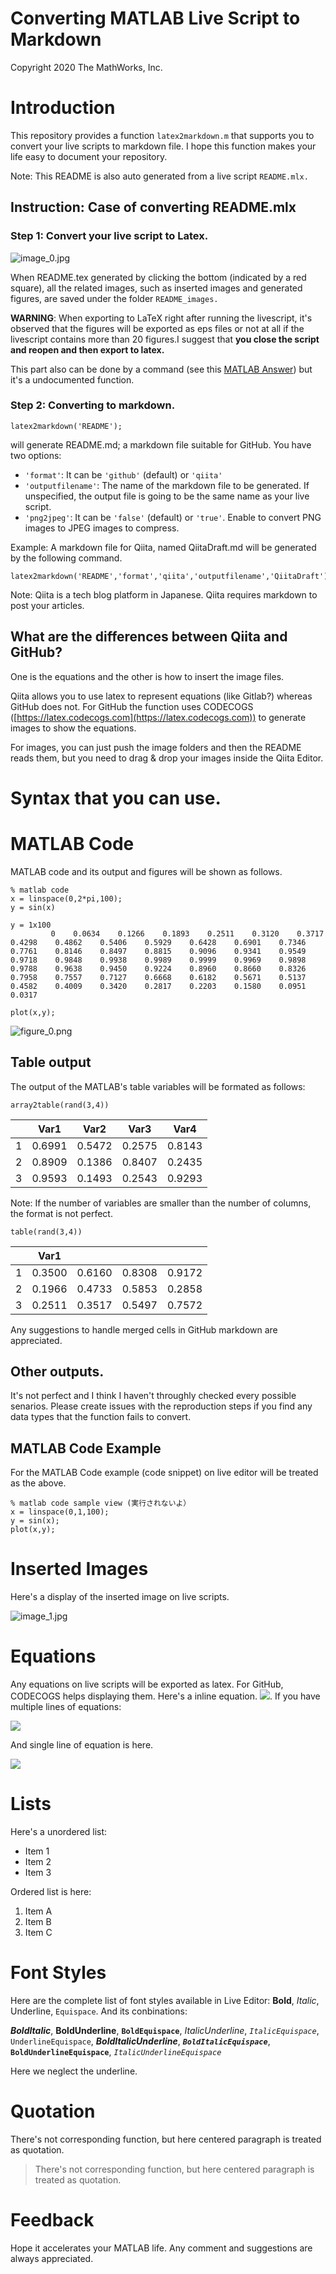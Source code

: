 # Converting MATLAB Live Script to Markdown


Copyright 2020 The MathWorks, Inc.


# Introduction


This repository provides a function `latex2markdown.m` that supports you to convert your live scripts to markdown file. I hope this function makes your life easy to document your repository.




Note: This README is also auto generated from a live script `README.mlx.`


## Instruction: Case of converting README.mlx
### Step 1: Convert your live script to Latex.


![image_0.jpg](README_EN_images/image_0.jpg)




When README.tex generated by clicking the bottom (indicated by a red square), all the related images, such as inserted images and generated figures, are saved under the folder `README_images.`




**WARNING**: When exporting to LaTeX right after running the livescript, it's observed that the figures will be exported as eps files or not at all if the livescript contains more than 20 figures.I suggest that **you close the script and reopen and then export to latex.**




This part also can be done by a command (see this [MATLAB Answer](https://jp.mathworks.com/matlabcentral/answers/396348-how-to-find-and-replace-within-mlx-live-scripts-across-multiple-files)) but it's a undocumented function. 


### Step 2: Converting to markdown.

```matlab:Code(Display)
latex2markdown('README');
```



will generate README.md; a markdown file suitable for GitHub. You have two options:



   -  `'format'`: It can be `'github'` (default) or `'qiita'`  
   -  `'outputfilename'`: The name of the markdown file to be generated. If unspecified, the output file is going to be the same name as your live script. 
   -  `'png2jpeg'`: It can be `'false'` (default) or `'true'`. Enable to convert PNG images to JPEG images to compress. 



Example: A markdown file for Qiita, named QiitaDraft.md will be generated by the following command.



```matlab:Code(Display)
latex2markdown('README','format','qiita','outputfilename','QiitaDraft');
```



Note: Qiita is a tech blog platform in Japanese. Qiita requires markdown to post your articles.


## What are the differences between Qiita and GitHub?


One is the equations and the other is how to insert the image files. 




Qiita allows you to use latex to represent equations (like Gitlab?) whereas GitHub does not. For GitHub the function uses CODECOGS ([https://latex.codecogs.com](https://latex.codecogs.com)) to generate images to show the equations. 




For images, you can just push the image folders and then the README reads them, but you need to drag \& drop your images inside the Qiita Editor.


  
# Syntax that you can use.
# MATLAB Code


MATLAB code and its output and figures will be shown as follows.



```matlab:Code
% matlab code 
x = linspace(0,2*pi,100);
y = sin(x)
```


```text:Output
y = 1x100    
         0    0.0634    0.1266    0.1893    0.2511    0.3120    0.3717    0.4298    0.4862    0.5406    0.5929    0.6428    0.6901    0.7346    0.7761    0.8146    0.8497    0.8815    0.9096    0.9341    0.9549    0.9718    0.9848    0.9938    0.9989    0.9999    0.9969    0.9898    0.9788    0.9638    0.9450    0.9224    0.8960    0.8660    0.8326    0.7958    0.7557    0.7127    0.6668    0.6182    0.5671    0.5137    0.4582    0.4009    0.3420    0.2817    0.2203    0.1580    0.0951    0.0317

```


```matlab:Code
plot(x,y);
```


![figure_0.png](README_EN_images/figure_0.png)

## Table output


The output of the MATLAB's table variables will be formated as follows:



```matlab:Code
array2table(rand(3,4))
```

| |Var1|Var2|Var3|Var4|
|:--:|:--:|:--:|:--:|:--:|
|1|0.6991|0.5472|0.2575|0.8143|
|2|0.8909|0.1386|0.8407|0.2435|
|3|0.9593|0.1493|0.2543|0.9293|



Note: If the number of variables are smaller than the number of columns, the format is not perfect.



```matlab:Code
table(rand(3,4))
```

| |Var1| | | |
|:--:|:--:|:--:|:--:|:--:|
|1|0.3500|0.6160|0.8308|0.9172|
|2|0.1966|0.4733|0.5853|0.2858|
|3|0.2511|0.3517|0.5497|0.7572|



Any suggestions to handle merged cells in GitHub markdown are appreciated.


  
## Other outputs.


It's not perfect and I think I haven't throughly checked every possible senarios. Please create issues with the reproduction steps if you find any data types that the function fails to convert.


  
## MATLAB Code Example


For the MATLAB Code example (code snippet) on live editor will be treated as the above. 



```matlab:Code(Display)
% matlab code sample view (実行されないよ）
x = linspace(0,1,100);
y = sin(x);
plot(x,y);
```

# Inserted Images


Here's a display of the inserted image on live scripts.




![image_1.jpg](README_EN_images/image_1.jpg)


# Equations


Any equations on live scripts will be exported as latex. For GitHub, CODECOGS helps displaying them. Here's a inline equation. <img src="https://latex.codecogs.com/gif.latex?\inline&space;\sin^2&space;x+\cos^2&space;x=1"/>. If you have multiple lines of equations:



<img src="https://latex.codecogs.com/gif.latex?\begin{array}{l}&space;\sin&space;x=-\int&space;\cos&space;xdx\\&space;\cos&space;x=\int&space;\sin&space;xdx&space;\end{array}"/>



And single line of equation is here.



<img src="https://latex.codecogs.com/gif.latex?\sin&space;x=-\int&space;\cos&space;xdx"/>

  
# Lists


Here's a unordered list:



   -  Item 1 
   -  Item 2 
   -  Item 3 



Ordered list is here:



   1.  Item A 
   1.  Item B 
   1.  Item C 

# Font Styles


Here are the complete list of font styles available in Live Editor: **Bold**, *Italic*, Underline, `Equispace`. And its conbinations:




***BoldItalic***, **BoldUnderline**, **`BoldEquispace`**, *ItalicUnderline*, *`ItalicEquispace`*, `UnderlineEquispace`, ***BoldItalicUnderline***, ***`BoldItalicEquispace`***, **`BoldUnderlineEquispace`**, *`ItalicUnderlineEquispace`*




Here we neglect the underline.


# Quotation


There's not corresponding function, but here centered paragraph is treated as quotation.


> There's not corresponding function, but here centered paragraph is treated as quotation.


  
# Feedback


Hope it accelerates your MATLAB life. Any comment and suggestions are always appreciated.


